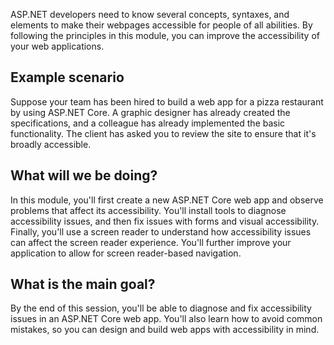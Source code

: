 ASP.NET developers need to know several concepts, syntaxes, and elements to make their webpages accessible for people of all abilities. By following the principles in this module, you can improve the accessibility of your web applications.

## Example scenario

Suppose your team has been hired to build a web app for a pizza restaurant by using ASP.NET Core. A graphic designer has already created the specifications, and a colleague has already implemented the basic functionality. The client has asked you to review the site to ensure that it's broadly accessible.

## What will we be doing?

In this module, you'll first create a new ASP.NET Core web app and observe problems that affect its accessibility. You'll install tools to diagnose accessibility issues, and then fix issues with forms and visual accessibility. Finally, you'll use a screen reader to understand how accessibility issues can affect the screen reader experience. You'll further improve your application to allow for screen reader-based navigation.

## What is the main goal?

By the end of this session, you'll be able to diagnose and fix accessibility issues in an ASP.NET Core web app. You'll also learn how to avoid common mistakes, so you can design and build web apps with accessibility in mind.

